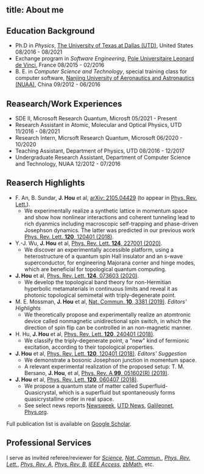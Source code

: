 title: About me
---

## Education Background
- Ph.D in *Physics*, [The University of Texas at Dallas (UTD)](https://www.utdallas.edu/), United States 08/2016 - 08/2021
- Exchange program in *Software Engineering*, [Pole Universitaire Leonard de Vinci](https://www.devinci.fr/en/), France 08/2015 - 02/2016
- B. E. in *Computer Science and Technology*, special training class for computer software, [Nanjing University of Aeronautics and Astronautics (NUAA)](http://iao.nuaa.edu.cn/), China 09/2012 - 06/2016

## Reasearch/Work Experiences
- SDE II, Microsoft Research Quantum, Microsft 05/2021 - Present
- Research Assistant in Atomic, Molecular and Optical Physics, UTD 11/2016 - 08/2021
- Research Intern, Micrsoft Research Quantum, Microsoft 06/2020 - 10/2020
- Teaching Assistant, Department of Physics, UTD 08/2016 - 12/2017
- Undergraduate Research Assistant, Department of Computer Science and Technology, NUAA 12/2012 - 07/2016

## Reaserch Highlights
- F. An, B. Sundar, **J. Hou** et al, [arXiv: 2105.04429](https://arxiv.org/abs/2105.04429) (to appear in [Phys. Rev. Lett.](https://journals.aps.org/prl/accepted/9607aYcfRfd10084b3085e515e71e3e7e018ab075)).
  - We experimentally realize a synthetic lattice in momentum space and show how nonlinear interactions and coherent tunneling lead to rich dyanmics including macroscopic self-trapping and phase-driven Josephson dynamics. The latter was predicted in our previous work [Phys. Rev. Lett. **120**, 120401 (2018)](https://doi.org/10.1103/PhysRevLett.120.120401).
- Y.-J. Wu, **J. Hou** et al, [Phys. Rev. Lett. **124**, 227001 (2020)](https://doi.org/10.1103/PhysRevLett.124.227001).
  - We discover an experimentally accessible platform, using  a heterostructure of a quantum spin Hall insulator and an s-wave superconductor, for engineering Majorana corner and hinge modes, which are beneficial for topological quantum computing.
- **J. Hou** et al, [Phys. Rev. Lett. **124**, 073603 (2020)](https://doi.org/10.1103/PhysRevLett.124.073603).
  - We develop the topological band theory for non-Hermitian hyperbolic metamaterials in continuous limits and reveal it as photonic topological semimetal with triply-degenerate point.
- M. E. Mossman, **J. Hou** et al, [Nat. Commun. **10**, 3381 (2019)](https://doi.org/10.1038/s41467-019-11210-z). *Editors' Highlights*
  - We theoretically propose and experimentally realize an atomtronic device called nonmagnetic unidirectional spin switch, in which the direction of spin flip can be controlled in an non-magnetic manner.
- H. Hu, **J. Hou** et al, [Phys. Rev. Lett. **120**, 240401 (2018)](https://doi.org/10.1103/PhysRevLett.120.240401).
  - We classify the triply-degenerate point, a "new" kind of fermionic excitation, according to their topological properties.
- **J. Hou** et al, [Phys. Rev. Lett. **120**, 120401 (2018)](https://doi.org/10.1103/PhysRevLett.120.120401). *Editors' Suggestion*
  - We demonstrate a bosonic Josephson junction in momentum space. 
  - A relevant experimental realization of the proposed setup: T. M. Bersano, **J. Hou**, et al, [Phys. Rev. A **99**, 051602(R) (2019)](https://doi.org/10.1103/PhysRevA.99.051602).
- **J. Hou** et al, [Phys. Rev. Lett. **120**, 060407 (2018)](https://doi.org/10.1103/PhysRevLett.120.060407).
  - We propose a quantum state of matter called Superfluid-Quasicrystal, which is a superfluid but spontaneously forms quasicrystalline order in real space.
  - See select news reports [Newsweek](http://www.newsweek.com/superfluid-quasicrystal-physicists-propose-entirely-new-form-matter-and-how-878601), [UTD News](https://www.utdallas.edu/news/2018/4/9-32907_Solid-Research-Leads-UT-Dallas-Physicists-to-Propo_story-wide.html?WT.mc_id=NewsHomePage), [Galileonet](https://www.galileonet.it/2018/04/due-nuovi-stati-materia-appena-scoperti/), [Phys.org](https://phys.org/news/2018-04-solid-physicists-state.html).

Full publication list is available on [Google Scholar](https://scholar.google.com/citations?user=mJJxP8EAAAAJ&hl=en).

## Professional Services
I serve as invited referee/reviewer for [*Science*](https://en.wikipedia.org/wiki/Science_(journal)), [*Nat. Commun.*](https://en.wikipedia.org/wiki/Nature_Communications), [*Phys. Rev. Lett.*](https://en.wikipedia.org/wiki/Physical_Review_Letters), [*Phys. Rev. A*](https://en.wikipedia.org/wiki/Physical_Review_A), [*Phys. Rev. B*](https://en.wikipedia.org/wiki/Physical_Review_B), [*IEEE Access*](https://en.wikipedia.org/wiki/IEEE_Access), [zbMath](https://en.wikipedia.org/wiki/Zentralblatt_MATH), etc.
